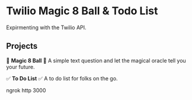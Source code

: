 # Twilio Magic 8 Ball & Todo List

Expirmenting with the Twilio API. 

## Projects
🔮 **Magic 8 Ball** 🔮
A simple text question and let the magical oracle tell you your future.

✅ **To Do List** ✅
A to do list for folks on the go.


ngrok http 3000